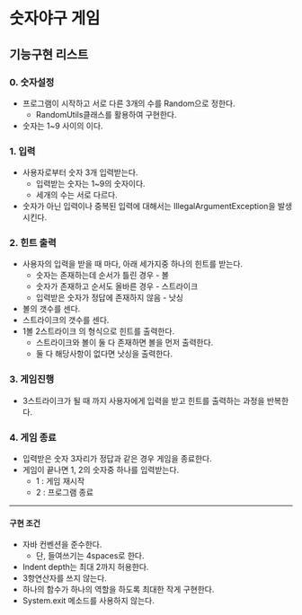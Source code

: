# 숫자야구 게임
## 기능구현 리스트

### 0. 숫자설정
- 프로그램이 시작하고 서로 다른 3개의 수를 Random으로 정한다.
    - RandomUtils클래스를 활용하여 구현한다.
- 숫자는 1~9 사이의 이다.


### 1. 입력
- 사용자로부터 숫자 3개 입력받는다.
    - 입력받는 숫자는 1~9의 숫자이다.
    - 세개의 수는 서로 다르다.
- 숫자가 아닌 입력이나 중복된 입력에 대해서는 IllegalArgumentException을 발생시킨다.


### 2. 힌트 출력
- 사용자의 입력을 받을 때 마다, 아래 세가지중 하나의 힌트를 받는다.  
    - 숫자는 존재하는데 순서가 틀린 경우 - 볼
    - 숫자가 존재하고 순서도 올바른 경우 - 스트라이크
    - 입력받은 숫자가 정답에 존재하지 않음 - 낫싱
- 볼의 갯수를 센다.
- 스트라이크의 갯수를 센다.
- 1볼 2스트라이크 의 형식으로 힌트를 출력한다.
    - 스트라이크와 볼이 둘 다 존재하면 볼을 먼저 출력한다.
    - 둘 다 해당사항이 없다면 낫싱을 출력한다.
    
    
### 3. 게임진행
- 3스트라이크가 될 때 까지 사용자에게 입력을 받고 힌트를 출력하는 과정을 반복한다.


### 4. 게임 종료
- 입력받은 숫자 3자리가 정답과 같은 경우 게임을 종료한다.
- 게임이 끝나면 1, 2의 숫자중 하나를 입력받는다.
    - 1 : 게임 재시작
    - 2 : 프로그램 종료


  
---
#### 구현 조건
- 자바 컨벤션을 준수한다.
    - 단, 들여쓰기는 4spaces로 한다.
- Indent depth는 최대 2까지 허용한다.
- 3항연산자를 쓰지 않는다.
- 하나의 함수가 하나의 역할을 하도록 최대한 작게 구현한다.
- System.exit 메소드를 사용하지 않는다.